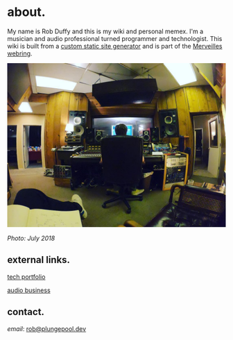 # about.

My name is Rob Duffy and this is my wiki and personal memex. I'm a musician and audio professional turned programmer and technologist. This wiki is built from a [custom static site generator](https://github.com/plungepool/wiki-dot-plungepool-dot-dev) and is part of the [Merveilles webring](https://webring.xxiivv.com/).

![me_64 2018-7-29](../media/me_64%202018-7-29.jpg)

*Photo: July 2018*

## external links.

[tech portfolio](https://plungepool.dev/)

[audio business](https://www.cyclopssound.com/)

## contact.

*email*: [rob@plungepool.dev](mailto:rob@plungepool.dev)
